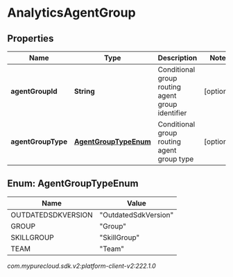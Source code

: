 # AnalyticsAgentGroup


## Properties

| Name | Type | Description | Notes |
| ------------ | ------------- | ------------- | ------------- |
| **agentGroupId** | **String** | Conditional group routing agent group identifier |  [optional] |
| **agentGroupType** | [**AgentGroupTypeEnum**](#Enum--AgentGroupTypeEnum) | Conditional group routing agent group type |  [optional] |


## Enum: AgentGroupTypeEnum

| Name | Value |
| ---- | ----- |
| OUTDATEDSDKVERSION | &quot;OutdatedSdkVersion&quot; | 
| GROUP | &quot;Group&quot; | 
| SKILLGROUP | &quot;SkillGroup&quot; | 
| TEAM | &quot;Team&quot; | 




_com.mypurecloud.sdk.v2:platform-client-v2:222.1.0_
